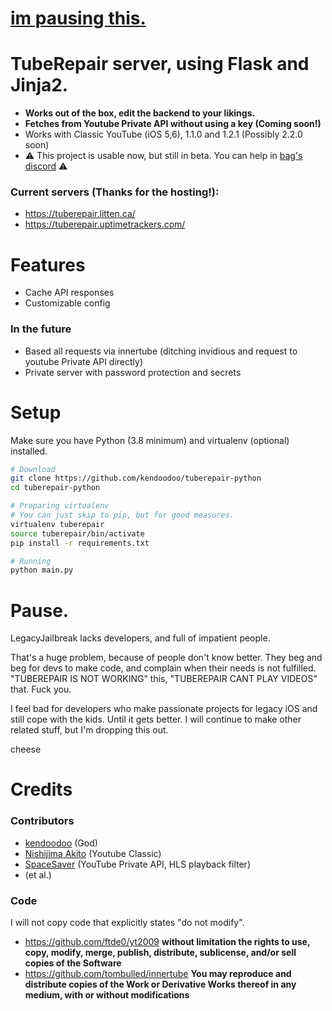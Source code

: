 # <a href="#pause">im pausing this.</a>
# TubeRepair server, using Flask and Jinja2.
- __Works out of the box, edit the backend to your likings.__
- __Fetches from Youtube Private API without using a key (Coming soon!)__
- Works with Classic YouTube (iOS 5,6), 1.1.0 and 1.2.1 (Possibly 2.2.0 soon)
- ⚠️ This project is usable now, but still in beta. You can help in [bag's discord](https://discord.bag-xml.com) ⚠️

### Current servers (Thanks for the hosting!):
- https://tuberepair.litten.ca/
- https://tuberepair.uptimetrackers.com/

# Features
- Cache API responses
- Customizable config

### In the future
- Based all requests via innertube (ditching invidious and request to youtube Private API directly)
- Private server with password protection and secrets

# Setup
Make sure you have Python (3.8 minimum) and virtualenv (optional) installed.
```bash
# Download
git clone https://github.com/kendoodoo/tuberepair-python
cd tuberepair-python

# Preparing virtualenv
# You can just skip to pip, but for good measures.
virtualenv tuberepair
source tuberepair/bin/activate
pip install -r requirements.txt

# Running
python main.py
```

# Pause.
LegacyJailbreak lacks developers, and full of impatient people.

That's a huge problem, because of people don't know better. They beg and beg for devs to make code, and complain when their needs is not fulfilled. "TUBEREPAIR IS NOT WORKING" this, "TUBEREPAIR CANT PLAY VIDEOS" that. Fuck you.

I feel bad for developers who make passionate projects for legacy iOS and still cope with the kids. Until it gets better. I will continue to make other related stuff, but I'm dropping this out.

cheese

# Credits

### Contributors
- [kendoodoo](https://github.com/kendoodoo) (God)
- [Nishijima Akito](https://github.com/shijimasoft) (Youtube Classic)
- [SpaceSaver](https://github.com/SpaceSaver) (YouTube Private API, HLS playback filter)
- (et al.)

### Code
I will not copy code that explicitly states "do not modify".
- https://github.com/ftde0/yt2009
__without limitation the rights to use, copy, modify, merge, publish, distribute, sublicense, and/or sell copies of the Software__
- https://github.com/tombulled/innertube
__You may reproduce and distribute copies of the Work or Derivative Works thereof in any medium, with or without modifications__
